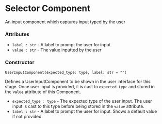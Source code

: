 # Selector Component

An input component which captures input typed by the user

### Attributes
- `label : str` - A label to prompt the user for input.
- `value : str` - The value inputted by the user

### Constructor
`UserInputComponent(expected_type: type, label: str = "")`

Defines a UserInputComponent to be shown in the user interface for this stage. Once user input is provided, it is cast to `expected_type` and stored in the `value` attribute of this Component.

- `expected_type : type` - The expected type of the user input. The user input is cast to this type before being stored in the `value` attribute.
- `label : str` - A label to prompt the user for input. Shows a default value if not provided.
